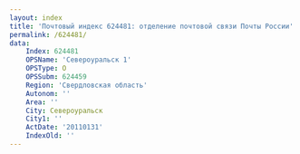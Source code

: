 ```yaml
---
layout: index
title: 'Почтовый индекс 624481: отделение почтовой связи Почты России'
permalink: /624481/
data:
    Index: 624481
    OPSName: 'Североуральск 1'
    OPSType: О
    OPSSubm: 624459
    Region: 'Свердловская область'
    Autonom: ''
    Area: ''
    City: Североуральск
    City1: ''
    ActDate: '20110131'
    IndexOld: ''
---
```

